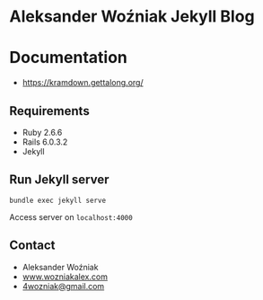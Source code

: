 # Aleksander Woźniak Jekyll Blog #

# Documentation #
* https://kramdown.gettalong.org/

## Requirements ##

* Ruby 2.6.6
* Rails 6.0.3.2
* Jekyll

## Run Jekyll server ##

`bundle exec jekyll serve`

Access server on `localhost:4000`

## Contact ##

* Aleksander Woźniak
* www.wozniakalex.com
* 4wozniak@gmail.com
